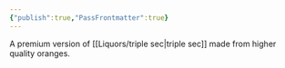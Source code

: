 ```yaml
---
{"publish":true,"PassFrontmatter":true}
---
```





A premium version of [[Liquors/triple sec\|triple sec]] made from higher quality oranges.